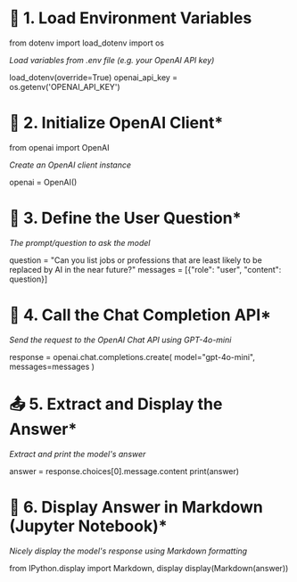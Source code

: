 
# 🔐 1. Load Environment Variables

from dotenv import load_dotenv
import os

*Load variables from .env file (e.g. your OpenAI API key)*

load_dotenv(override=True)
openai_api_key = os.getenv('OPENAI_API_KEY')


# 🤖 2. Initialize OpenAI Client*
from openai import OpenAI

*Create an OpenAI client instance*

openai = OpenAI()

# 💬 3. Define the User Question*

*The prompt/question to ask the model*

question = "Can you list jobs or professions that are least likely to be replaced by AI in the near future?"
messages = [{"role": "user", "content": question}]


# 🧠 4. Call the Chat Completion API*

*Send the request to the OpenAI Chat API using GPT-4o-mini*

response = openai.chat.completions.create(
    model="gpt-4o-mini",
    messages=messages
)


# 📤 5. Extract and Display the Answer*

*Extract and print the model's answer*

answer = response.choices[0].message.content
print(answer)

# 📄 6. Display Answer in Markdown (Jupyter Notebook)*

*Nicely display the model's response using Markdown formatting*

from IPython.display import Markdown, display
display(Markdown(answer))
